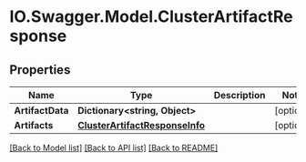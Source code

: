 # IO.Swagger.Model.ClusterArtifactResponse
## Properties

Name | Type | Description | Notes
------------ | ------------- | ------------- | -------------
**ArtifactData** | **Dictionary&lt;string, Object&gt;** |  | [optional] 
**Artifacts** | [**ClusterArtifactResponseInfo**](ClusterArtifactResponseInfo.md) |  | [optional] 

[[Back to Model list]](../README.md#documentation-for-models) [[Back to API list]](../README.md#documentation-for-api-endpoints) [[Back to README]](../README.md)

